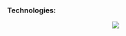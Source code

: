 ### Technologies:
<p align="center">
  <a href="https://skillicons.dev">
    <img src="https://skillicons.dev/icons?i=figma,apple,swift,react,redux,nodejs,nest,dotnet,html,css,typescript,python,postgres" />
  </a>
</p>








